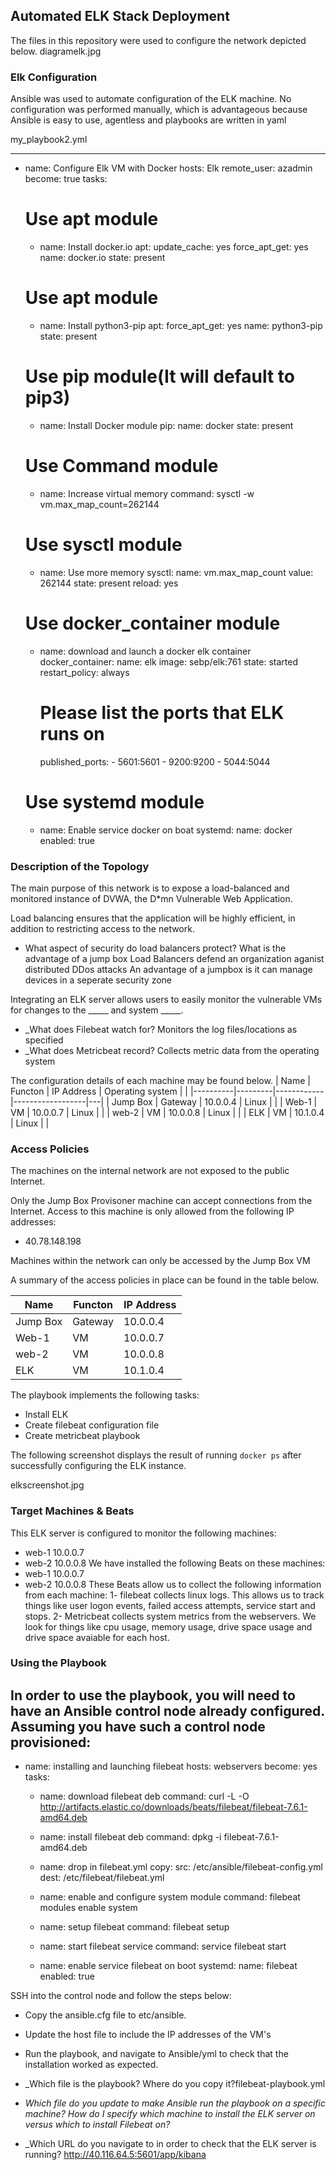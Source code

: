 ## Automated ELK Stack Deployment

The files in this repository were used to configure the network depicted below.
diagramelk.jpg

### Elk Configuration

Ansible was used to automate configuration of the ELK machine. No configuration was performed manually, which is advantageous because Ansible is easy to use, agentless and playbooks are written in yaml

my_playbook2.yml 

---

- name: Configure Elk VM with Docker
  hosts: Elk
  remote_user: azadmin
  become: true
  tasks:
    # Use apt module
    - name: Install docker.io
      apt:
        update_cache: yes
        force_apt_get: yes
        name: docker.io
        state: present

    # Use apt module
    - name: Install python3-pip
      apt:
        force_apt_get: yes
        name: python3-pip
        state: present

    # Use pip module(It will default to pip3)
    - name: Install Docker module
      pip:
        name: docker
        state: present

    # Use Command module
    - name: Increase virtual memory
      command: sysctl -w vm.max_map_count=262144

    # Use sysctl module
    - name: Use more memory
      sysctl:
        name: vm.max_map_count
        value: 262144
        state: present
        reload: yes

    # Use docker_container module
    - name: download and launch a docker elk container
      docker_container:
        name: elk
        image: sebp/elk:761
        state: started
        restart_policy: always
        # Please list the ports that ELK runs on
        published_ports:
          -  5601:5601
          -  9200:9200
          -  5044:5044

    # Use systemd module
    - name: Enable service docker on boat
      systemd:
        name: docker
        enabled: true
### Description of the Topology

The main purpose of this network is to expose a load-balanced and monitored instance of DVWA, the D*mn Vulnerable Web Application.

Load balancing ensures that the application will be highly efficient, in addition to restricting access to the network.
- What aspect of security do load balancers protect? What is the advantage of a jump box
	Load Balancers defend an organization aganist distributed DDos attacks
	An advantage of a jumpbox is it can manage devices in a seperate security zone

Integrating an ELK server allows users to easily monitor the vulnerable VMs for changes to the _____ and system _____.
- _What does Filebeat watch for? Monitors the log files/locations as specified
- _What does Metricbeat record? Collects metric data from the operating system

The configuration details of each machine may be found below.
| Name     | Functon | IP Address | Operating system |   |
|----------|---------|------------|------------------|---|
| Jump Box | Gateway | 10.0.0.4   | Linux            |   |
| Web-1    | VM      | 10.0.0.7   | Linux            |   |
| web-2    | VM      | 10.0.0.8   | Linux            |   |
| ELK      | VM      | 10.1.0.4   | Linux            |   |

### Access Policies

The machines on the internal network are not exposed to the public Internet. 

Only the Jump Box Provisoner machine can accept connections from the Internet. Access to this machine is only allowed from the following IP addresses:
- 40.78.148.198

Machines within the network can only be accessed by the Jump Box VM

A summary of the access policies in place can be found in the table below.

| Name     | Functon | IP Address | 
|----------|---------|------------|
| Jump Box | Gateway | 10.0.0.4   |     
| Web-1    | VM      | 10.0.0.7   |       
| web-2    | VM      | 10.0.0.8   |       
| ELK      | VM      | 10.1.0.4   |   
The playbook implements the following tasks:
- Install ELK 
- Create filebeat configuration file
- Create metricbeat playbook

The following screenshot displays the result of running `docker ps` after successfully configuring the ELK instance.

elkscreenshot.jpg


### Target Machines & Beats
This ELK server is configured to monitor the following machines:
- web-1 10.0.0.7
- web-2 10.0.0.8
We have installed the following Beats on these machines:
- web-1 10.0.0.7
- web-2 10.0.0.8
These Beats allow us to collect the following information from each machine:
1- filebeat collects linux logs. This allows us to track things like user logon events, failed access attempts, service start and stops.
2- Metricbeat collects system metrics from the webservers. We look for things like cpu usage, memory usage, drive space usage and drive space avaiable for each host. 

### Using the Playbook
In order to use the playbook, you will need to have an Ansible control node already configured. Assuming you have such a control node provisioned: 
---

- name: installing and launching filebeat
  hosts: webservers
  become: yes
  tasks:

  - name: download filebeat deb
    command: curl -L -O http://artifacts.elastic.co/downloads/beats/filebeat/filebeat-7.6.1-amd64.deb

  - name: install filebeat deb
    command: dpkg -i filebeat-7.6.1-amd64.deb

  - name: drop in filebeat.yml
    copy:
      src: /etc/ansible/filebeat-config.yml
      dest: /etc/filebeat/filebeat.yml

  - name: enable and configure system module
    command: filebeat modules enable system

  - name: setup filebeat
    command: filebeat setup

  - name: start filebeat service
    command: service filebeat start
     
  - name: enable service filebeat on boot
    systemd:
      name: filebeat
      enabled: true
      
SSH into the control node and follow the steps below:
- Copy the ansible.cfg file to etc/ansible.
- Update the host file to include the IP addresses of the VM's
- Run the playbook, and navigate to Ansible/yml to check that the installation worked as expected.

- _Which file is the playbook? Where do you copy it?filebeat-playbook.yml
- _Which file do you update to make Ansible run the playbook on a specific machine? How do I specify which machine to install the ELK server on versus which to install Filebeat on?_
- _Which URL do you navigate to in order to check that the ELK server is running?  http://40.116.64.5:5601/app/kibana
